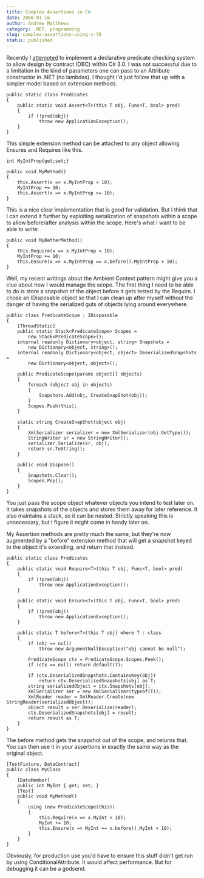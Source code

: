 ```yaml
---
title: Complex Assertions in C#
date: 2008-01-16
author: Andrew Matthews
category: .NET, programming
slug: complex-assertions-using-c-30
status: published
---
```


Recently I [attempted](http://aabs.wordpress.com/2007/10/20/lambda-functions-for-design-by-contract/) to implement a declarative predicate checking system to allow design by contract (DBC) within C\# 3.0. I was not successful due to a limitation in the kind of parameters one can pass to an Attribute constructor in .NET (no lambdas). I thought I'd just follow that up with a simpler model based on extension methods.

```
public static class Predicates
{
    public static void Assert<T>(this T obj, Func<T, bool> pred)
    {
        if (!pred(obj))
            throw new ApplicationException();
    }
}
```

This simple extension method can be attached to any object allowing Ensures and Requires like this.

```
int MyIntProp{get;set;}

public void MyMethod()
{
    this.Assert(x => x.MyIntProp < 10);
    MyIntProp += 10;
    this.Assert(x => x.MyIntProp >= 10);
}
```

[](http://11011.net/software/vspaste)This is a nice clear implementation that is good for validation. But I think that I can extend it further by exploiting serialization of snapshots within a scope to allow before/after analysis within the scope. Here's what I want to be able to write:

```
public void MyBetterMethod()
{
    this.Require(x => x.MyIntProp < 10);
    MyIntProp += 10;
    this.Ensure(x => x.MyIntProp == x.before().MyIntProp + 10);
}
```

Well, my recent writings about the Ambient Context pattern might give you a clue about how I would manage the scope. The first thing I need to be able to do is store a snapshot of the object before it gets tested by the Require. I chose an IDisposable object so that I can clean up after myself without the danger of having the serialized guts of objects lying around everywhere.

```
public class PredicateScope : IDisposable
{
    [ThreadStatic]
    public static Stack<PredicateScope> Scopes =
        new Stack<PredicateScope>();
    internal readonly Dictionary<object, string> Snapshots =
        new Dictionary<object, string>();
    internal readonly Dictionary<object, object> DeserializedSnapshots =
        new Dictionary<object, object>();

    public PredicateScope(params object[] objects)
    {
        foreach (object obj in objects)
        {
            Snapshots.Add(obj, CreateSnapShot(obj));
        }
        Scopes.Push(this);
    }

    static string CreateSnapShot(object obj)
    {
        XmlSerializer serializer = new XmlSerializer(obj.GetType());
        StringWriter sr = new StringWriter();
        serializer.Serialize(sr, obj);
        return sr.ToString();
    }

    public void Dispose()
    {
        Snapshots.Clear();
        Scopes.Pop();
    }
}
```

You just pass the scope object whatever objects you intend to test later on. It takes snapshots of the objects and stores them away for later reference. It also maintains a stack, so it can be nested. Strictly speaking this is unnecessary, but I figure it might come in handy later on.

My Assertion methods are pretty much the same, but they're now augmented by a "before" extension method that will get a snapshot keyed to the object it's extending, and return that instead.

```
public static class Predicates
{
    public static void Require<T>(this T obj, Func<T, bool> pred)
    {
        if (!pred(obj))
            throw new ApplicationException();
    }

    public static void Ensure<T>(this T obj, Func<T, bool> pred)
    {
        if (!pred(obj))
            throw new ApplicationException();
    }

    public static T before<T>(this T obj) where T : class
    {
        if (obj == null)
            throw new ArgumentNullException("obj cannot be null");

        PredicateScope ctx = PredicateScope.Scopes.Peek();
        if (ctx == null) return default(T);

        if (ctx.DeserializedSnapshots.ContainsKey(obj))
            return ctx.DeserializedSnapshots[obj] as T;
        string serializedObject = ctx.Snapshots[obj];
        XmlSerializer ser = new XmlSerializer(typeof(T));
        XmlReader reader = XmlReader.Create(new StringReader(serializedObject));
        object result = ser.Deserialize(reader);
        ctx.DeserializedSnapshots[obj] = result;
        return result as T;
    }
}
```

[](http://11011.net/software/vspaste)[](http://11011.net/software/vspaste)The before method gets the snapshot out of the scope, and returns that. You can then use it in your assertions in exactly the same way as the original object.

```
[TestFixture, DataContract]
public class MyClass
{
    [DataMember]
    public int MyInt { get; set; }
    [Test]
    public void MyMethod()
    {
        using (new PredicateScope(this))
        {
            this.Require(x => x.MyInt < 10);
            MyInt += 10;
            this.Ensure(x => MyInt == x.before().MyInt + 10);
        }
    }
}
```

Obviously, for production use you'd have to ensure this stuff didn't get run by using ConditionalAttribute. It would affect performance. But for debugging it can be a godsend.
